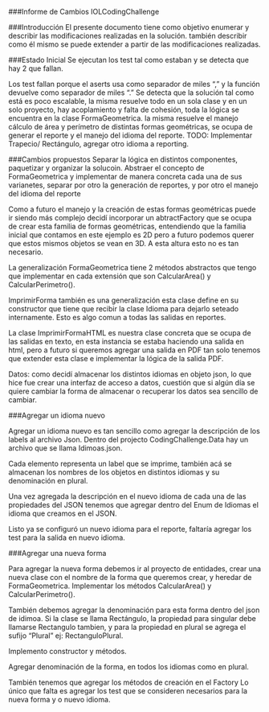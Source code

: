 ###Informe de Cambios IOLCodingChallenge

###Introducción
El presente documento tiene como objetivo enumerar y describir las modificaciones realizadas en la solución. también describir como él mismo se puede extender a partir de las modificaciones realizadas.

###Estado Inicial
Se ejecutan los test tal como estaban y se detecta que hay 2 que fallan.


Los test fallan porque el aserts usa como separador de miles “,” y la función devuelve como separador de miles “.” 
Se detecta que la solución tal como está es poco escalable, la misma  resuelve todo en un sola clase y en un solo proyecto, hay acoplamiento y falta de cohesión, toda la lógica se encuentra en la clase FormaGeometrica. la misma resuelve el manejo cálculo de área y perímetro de distintas formas geométricas, se ocupa de generar el reporte y el manejo del idioma del reporte.
TODO: Implementar Trapecio/ Rectángulo, agregar otro idioma a reporting.


###Cambios propuestos
Separar la lógica en distintos componentes, paquetizar y organizar la solucoin.
Abstraer el concepto de FormaGeometrica y implementar de manera concreta cada una de sus varianetes, separar por otro la generación de reportes, y por otro el manejo del idioma del reporte

Como a futuro el manejo y la creación de estas formas geométricas puede ir siendo más complejo decidí incorporar un abtractFactory que se ocupa de crear esta familia de formas geométricas, entendiendo que la familia inicial que contamos en este ejemplo es 2D pero a futuro podemos querer que estos mismos objetos se vean en 3D. A esta altura esto no es tan necesario.

La generalización FormaGeometrica tiene 2 métodos abstractos que tengo que implementar en cada extensión que son CalcularArea() y CalcularPerimetro().

ImprimirForma también es una generalización esta clase define en su constructor que tiene que recibir la clase Idioma para dejarlo seteado internamente. Esto es algo comun a todas las salidas en reportes.

La clase ImprimirFormaHTML es nuestra clase concreta que se ocupa de las salidas en texto, en esta instancia se estaba haciendo una salida en html, pero a futuro si queremos agregar una salida en PDF tan solo tenemos que extender esta clase e implementar la lógica de la salida PDF.

Datos: como decidí almacenar los distintos idiomas en objeto json, lo que hice fue crear una interfaz de acceso a datos, cuestión que si algún día se quiere cambiar la forma de almacenar o recuperar los datos sea sencillo de cambiar.

###Agregar un idioma nuevo

Agregar un idioma nuevo es tan sencillo como agregar la descripción de los labels al archivo Json.
Dentro del projecto CodingChallenge.Data hay un archivo que se llama Idimoas.json.

Cada elemento representa un label que se imprime, también acá se almacenan los nombres de los objetos en distintos idiomas y su denominación en plural.

Una vez agregada la descripción en el nuevo idioma de cada una de las propiedades del JSON tenemos que agregar dentro del Enum de Idiomas el idioma que creamos en el  JSON.


Listo ya se configuró un nuevo idioma para el reporte, faltaría agregar los test para la salida en nuevo idioma.

###Agregar una nueva forma

Para agregar la nueva forma debemos ir al proyecto de entidades, crear una nueva clase con el nombre de la forma que queremos crear, y heredar de FormaGeometrica.
Implementar los métodos CalcularArea() y CalcularPerimetro().

También debemos agregar la denominación para esta forma dentro del json de idimoa.
Si la clase se llama Rectángulo, la propiedad para singular debe llamarse Rectangulo tambien, y para la propiedad en plural se agrega el sufijo “Plural” ej: RectanguloPlural.

Implemento constructor y métodos.




Agregar denominación de la forma, en todos los idiomas como en plural.



También tenemos que agregar los métodos de creación en el Factory Lo único que falta es agregar los test que se consideren necesarios para la nueva forma y o nuevo idioma.
